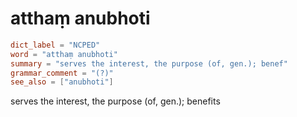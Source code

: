 # atthaṃ anubhoti

``` toml
dict_label = "NCPED"
word = "atthaṃ anubhoti"
summary = "serves the interest, the purpose (of, gen.); benef"
grammar_comment = "(?)"
see_also = ["anubhoti"]
```

serves the interest, the purpose (of, gen.); benefits


